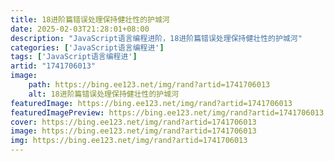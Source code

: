 ```yaml
---
title: 18进阶篇错误处理保持健壮性的护城河
date: 2025-02-03T21:28:01+08:00
description: "JavaScript语言编程进阶，18进阶篇错误处理保持健壮性的护城河"
categories: ['JavaScript语言编程进']
tags: ['JavaScript语言编程进']
artid: "1741706013"
image:
    path: https://bing.ee123.net/img/rand?artid=1741706013
    alt: 18进阶篇错误处理保持健壮性的护城河
featuredImage: https://bing.ee123.net/img/rand?artid=1741706013
featuredImagePreview: https://bing.ee123.net/img/rand?artid=1741706013
cover: https://bing.ee123.net/img/rand?artid=1741706013
image: https://bing.ee123.net/img/rand?artid=1741706013
img: https://bing.ee123.net/img/rand?artid=1741706013
---
```


